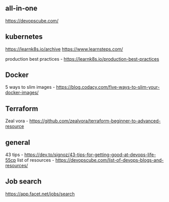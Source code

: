 ## all-in-one
https://devopscube.com/

## kubernetes
https://learnk8s.io/archive
https://www.learnsteps.com/

production best practices - https://learnk8s.io/production-best-practices

## Docker
5 ways to slim images - https://blog.codacy.com/five-ways-to-slim-your-docker-images/

## Terraform
Zeal vora - https://github.com/zealvora/terraform-beginner-to-advanced-resource

## general 
43 tips - https://dev.to/signoz/43-tips-for-getting-good-at-devops-life-55cp
list of resources - https://devopscube.com/list-of-devops-blogs-and-resources/


## Job search

https://app.facet.net/jobs/search
